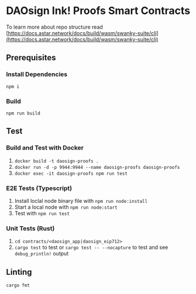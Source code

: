 # DAOsign Ink! Proofs Smart Contracts

To learn more about repo structure read [https://docs.astar.network/docs/build/wasm/swanky-suite/cli](https://docs.astar.network/docs/build/wasm/swanky-suite/cli)

## Prerequisites

### Install Dependencies
```
npm i
```

### Build
```
npm run build
```

## Test

### Build and Test with Docker
1. `docker build -t daosign-proofs .`
2. `docker run -d -p 9944:9944 --name daosign-proofs daosign-proofs`
3. `docker exec -it daosign-proofs npm run test`

### E2E Tests (Typescript)
1. Install loclal node binary file with `npm run node:install`
2. Start a local node with `npm run node:start`
3. Test with `npm run test`

### Unit Tests (Rust)
1. `cd contracts/<daosign_app|daosign_eip712>`
2. `cargo test` to test or `cargo test -- --nocapture` to test and see `debug_println!` output


## Linting
```
cargo fmt
```
